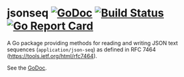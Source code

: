# jsonseq [![GoDoc](https://godoc.org/github.com/jmank88/jsonseq?status.svg)](https://godoc.org/github.com/jmank88/jsonseq) [![Build Status](https://travis-ci.org/jmank88/jsonseq.svg)](https://travis-ci.org/jmank88/jsonseq) [![Go Report Card](https://goreportcard.com/badge/github.com/jmank88/jsonseq)](https://goreportcard.com/report/github.com/jmank88/jsonseq)

A Go package providing methods for reading and writing JSON text sequences
(`application/json-seq`) as defined in RFC 7464 (https://tools.ietf.org/html/rfc7464).

See the [GoDoc](https://godoc.org/github.com/jmank88/jsonseq).